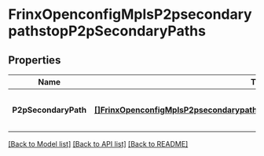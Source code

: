 # FrinxOpenconfigMplsP2psecondarypathstopP2pSecondaryPaths

## Properties
Name | Type | Description | Notes
------------ | ------------- | ------------- | -------------
**P2pSecondaryPath** | [**[]FrinxOpenconfigMplsP2psecondarypathstopP2psecondarypathsP2pSecondaryPath**](frinx.openconfig.mpls.p2psecondarypathstop.p2psecondarypaths.P2pSecondaryPath.md) | Optional[List of p2p primary paths for a tunnel] REF:Optional.empty | [optional] [default to null]

[[Back to Model list]](../README.md#documentation-for-models) [[Back to API list]](../README.md#documentation-for-api-endpoints) [[Back to README]](../README.md)


